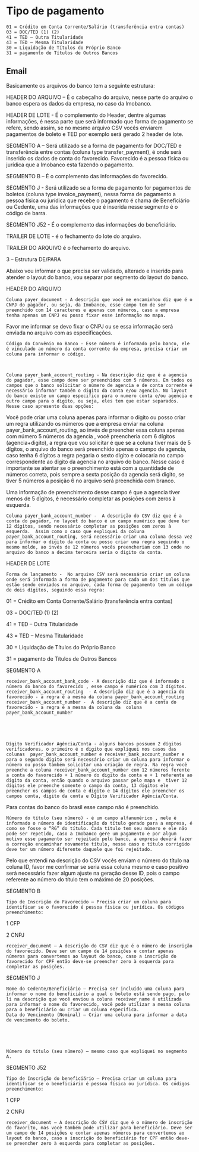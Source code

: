 # Tipo de pagamento
```
01 = Crédito em Conta Corrente/Salário (transferência entra contas)
03 = DOC/TED (1) (2)
41 = TED – Outra Titularidade
43 = TED – Mesma Titularidade
30 = Liquidação de Títulos do Próprio Banco
31 = pagamento de Títulos de Outros Bancos
```

## Email
Basicamente os arquivos do banco tem a seguinte estrutura:

 

HEADER DO ARQUIVO –  É o cabeçalho do arquivo, nesse parte do arquivo o banco espera os dados da empresa, no caso da Imobanco.

HEADER DE LOTE  - É o complemento do Header, dentre algumas informações, é nessa parte que será informado que forma de pagamento se refere, sendo assim, se no mesmo arquivo CSV vocês enviarem pagamentos de boleto e TED por exemplo será gerado 2 header de lote.

 

SEGMENTO A – Será utilizado se a forma de pagamento for DOC/TED e transferência entre contas (coluna type transfer_payment), é onde será inserido os dados de conta do favorecido. Favorecido é a pessoa física ou jurídica que a Imobanco esta fazendo o pagamento.

SEGMENTO B – É o complemento das informações do favorecido.

 

SEGMENTO J - Será utilizado se a forma de pagamento for pagamentos de boletos (coluna type invoice_payment), nessa forma de pagamento  a pessoa física ou jurídica que recebe o pagamento é chama de Beneficiário ou Cedente, uma das informações que é inserida nesse segmento é o código de barra.

SEGMENTO J52 - É o complemento das informações do beneficiário.

 

 

TRAILER DE LOTE  - é o fechamento do lote do arquivo.

TRAILER DO ARQUIVO é o fechamento do arquivo.

 

3 – Estrutura DE/PARA

 

Abaixo vou informar o que precisa ser validado, alterado e inserido para atender o layout do banco, vou separar por segmento do layout do banco.

 

HEADER DO ARQUIVO

 

    Coluna payer_document - A descrição que você me encaminhou diz que é o CNPJ do pagador, ou seja, da Imobanco, esse campo tem de ser preenchido com 14 caracteres e apenas com números, caso a empresa tenha apenas um CNPJ eu posso fixar esse informação no mapa.

Favor me informar se devo fixar o CNPJ ou se essa informação será enviada no arquivo com as especificações.

 

    Código do Convênio no Banco - Esse número é informado pelo banco, ele é vinculado ao número da conta corrente da empresa, precisa criar um coluna para informar o código. 

 

    Coluna payer_bank_account_routing - Na descrição diz que é a agencia do pagador, esse campo deve ser preenchidos com 5 números. Em todos os campos que o banco solicitar o número de agencia e de conta corrente é necessário informar também o digito da conta e/ou agencia. No layout do banco existe um campo especifico para o numero conta e/ou agencia e outro campo para o digito, ou seja, eles tem que estar separados. Nesse caso apresento duas opções:

Você pode criar uma coluna apenas para informar o digito ou posso criar um regra utilizando os números que a empresa enviar na coluna payer_bank_account_routing,  ao invés de preencher essa coluna apenas com número 5 números da agencia , você preencheria com 6 dígitos (agencia+digito), a regra que vou solicitar é que se a coluna tiver mais de 5 dígitos,  o  arquivo do banco será preenchido apenas o campo de agencia, caso tenha 6 dígitos a regra pegaria o sexto digito e colocaria no campo correspondente ao digito da agencia no arquivo do banco. Nesse caso é importante se atentar se o preenchimento está com a quantidade de números correta, pois sempre a sexta posição da agencia será digito, se tiver 5 números a posição 6 no arquivo será preenchida com branco.  

Uma informação de preenchimento desse campo é que a agencia tiver menos de 5 dígitos, é necessário completar as posições com zeros à esquerda.

 

    Coluna payer_bank_account_number -  A descrição do CSV diz que é a conta do pagador, no layout do banco é um campo numérico que deve ter 12 dígitos, sendo necessário completar as posições com zeros à esquerda.  Assim como o caso que expliquei da coluna payer_bank_account_routing, será necessário criar uma coluna dessa vez para informar o digito da conta ou posso criar uma regra seguindo o mesmo molde, ao invés de 12 números vocês preencheriam com 13 onde no arquivo do banco a decima terceira seria o digito da conta.

 

HEADER DE LOTE  

 

    Forma de lançamento -  No arquivo CSV será necessário criar um coluna onde será informada a forma de pagamento para cada um dos títulos que estão sendo enviados no arquivo, cada forma de pagamento tem um código de dois dígitos, seguindo essa regra:

01 = Crédito em Conta Corrente/Salário (transferência entra contas)

03 = DOC/TED (1) (2)

41 = TED – Outra Titularidade  

43 = TED – Mesma Titularidade

30 = Liquidação de Títulos do Próprio Banco

31 = pagamento de Títulos de Outros Bancos

 

SEGMENTO A

 

    receiver_bank_account_bank_code - A descrição diz que é informado o número do banco do favorecido , esse campo é numérico com 3 dígitos.
    receiver_bank_account_routing  - A descrição diz que é a agencia do favorecido - a regra é a mesma da coluna payer_bank_account_routing
    receiver_bank_account_number -  A descrição diz que é a conta do favorecido - a regra é a mesma da coluna da  coluna payer_bank_account_number

 

 

    Dígito Verificador Agência/Conta - alguns bancos possuem 2 dígitos verificadores, o primeiro é o digito que expliquei nos casos das colunas  payer_bank_account_number e receiver_bank_account_number e para o segundo digito será necessário criar um coluna para informar o número ou posso também solicitar uma criação de regra. Na regra você preenche a coluna receiver_bank_account_number com 12 números ferente a conta do favorecido + 1 número do digito da conta e + 1 referente ao digito da conta, então quando o arquivo passar pelo mapa e  tiver 12 dígitos ele preenche somente o campo da conta, 13 dígitos ele preencher os campos de conta e digito e 14 dígitos ele preencher os campos conta, digito da conta e Dígito Verificador Agência/Conta.

Para contas do banco do brasil esse campo não é preenchido.

 

 

    Número do título (seu número) - é um campo alfanumérico , nele é informado o número de identificação do título gerado para a empresa, é como se fosse o “RG” do título. Cada título tem seu número e ele não pode ser repetido, caso a Imobanco gere um pagamento e por algum motivo esse pagamento ser rejeitado pelo banco, a empresa deverá fazer a correção encaminhar novamente título, nesse caso o título corrigido deve ter um número diferente daquele que foi rejeitado. 

Pelo que entendi na descrição do CSV vocês enviam o número do título na coluna ID, favor me confirmar se seria essa coluna mesmo e caso positivo será necessário fazer algum ajuste na geração desse ID, pois o campo referente ao número do título tem o máximo de 20 posições.

 

SEGMENTO B

 

    Tipo de Inscrição do Favorecido – Precisa criar um coluna para identificar se o favorecido é pessoa física ou jurídica. Os códigos preenchimento:

1 CFP

2 CNPJ

    receiver_document – A descrição do CSV diz que é o número de inscrição do favorecido. Deve ser um campo de 14 posições e contar apenas números para convertemos ao layout do banco, caso a inscrição do favorecido for CPF então deve-se preencher zero à esquerda para completar as posições.

 

SEGMENTO J

 

    Nome do Cedente/Beneficiário – Precisa ser incluído uma coluna para informar o nome do beneficiário a qual o boleto está sendo pago, pelo li na descrição que você enviou a coluna receiver_name é utilizada para informar o nome do favorecido, você pode utilizar a mesma coluna para o beneficiário ou criar um coluna especifica.
    Data do Vencimento (Nominal) – Criar uma coluna para informar a data de vencimento do boleto.

 

 

    Número do título (seu número) – mesmo caso que expliquei no segmento A.

 

 

SEGMENTO J52

 

    Tipo de Inscrição do beneficiário – Precisa criar um coluna para identificar se o beneficiário é pessoa física ou jurídica. Os códigos preenchimento:

1 CFP

2 CNPJ

    receiver_document – A descrição do CSV diz que é o número de inscrição do favorito, mas você também pode utilizar para beneficiário. Deve ser um campo de 14 posições e contar apenas números para convertemos ao layout do banco, caso a inscrição do beneficiário for CPF então deve-se preencher zero à esquerda para completar as posições.
